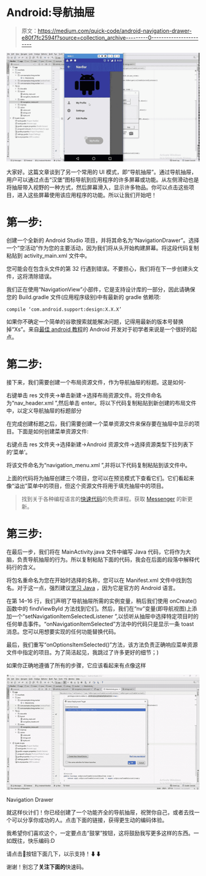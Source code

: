 # Android:导航抽屉

> 原文：<https://medium.com/quick-code/android-navigation-drawer-e80f7fc2594f?source=collection_archive---------0----------------------->

![](img/7154adf71b9d94ad0e8f4922ffff4c08.png)

大家好。这篇文章谈到了另一个常用的 UI 模式，即“导航抽屉”。通过导航抽屉，用户可以通过点击“汉堡”图标导航到应用程序的许多屏幕或功能。从左侧滑动也是将抽屉带入视野的一种方式，然后屏幕滑入，显示许多物品。你可以点击这些项目，进入这些屏幕使用该应用程序的功能。所以让我们开始吧！

# **第一步:**

创建一个全新的 Android Studio 项目，并将其命名为“NavigationDrawer”。选择一个“空活动”作为您的主要活动，因为我们将从头开始构建屏幕。将这段代码复制粘贴到 activity_main.xml 文件中。

您可能会在包含头文件的第 32 行遇到错误。不要担心，我们将在下一步创建头文件，这将清除错误。

我们正在使用“NavigationView”小部件，它是支持设计库的一部分，因此请确保您的 Build.gradle 文件(应用程序级别)中有最新的 gradle 依赖项:

```
compile ‘com.android.support:design:X.X.X’
```

如果你不确定一个简单的谷歌搜索就能解决问题，记得用最新的版本号替换掉“Xs”。来自[最佳 android 教程](https://blog.coursesity.com/best-mobile-app-design-courses/)的 Android 开发对于初学者来说是一个很好的起点。

# 第二步:

接下来，我们需要创建一个布局资源文件，作为导航抽屉的标题。这是如何-

右键单击 res 文件夹→单击新建→选择布局资源文件。将文件命名为“nav_header.xml ”,然后单击 enter。将以下代码复制粘贴到新创建的布局文件中，以定义导航抽屉的标题部分

在完成创建标题之后，我们需要创建一个菜单资源文件来保存要在抽屉中显示的项目。下面是如何创建菜单资源文件:

右键点击 res 文件夹→选择新建→Android 资源文件→选择资源类型下拉列表下的‘菜单’。

将该文件命名为“navigation_menu.xml ”,并将以下代码复制粘贴到该文件中。

上面的代码将为抽屉创建三个项目，您可以在预览模式下查看它们。它们看起来像“溢出”菜单中的项目，但这个资源文件将用于填充抽屉中的项目。

> 找到关于各种编程语言的[快速代码](http://www.quickcode.co/)的免费课程。获取 [Messenger](https://www.messenger.com/t/1493528657352302) 的新更新。

# 第三步:

在最后一步，我们将在 MainActivity.java 文件中编写 Java 代码，它将作为大脑，负责导航抽屉的行为。所以复制粘贴下面的代码，我会在后面的段落中解释代码行的含义。

将包名重命名为您在开始时选择的名称，您可以在 Manifest.xml 文件中找到包名。对于这一点，强烈建议[学习 Java](https://blog.coursesity.com/best-java-tutorials/) ，因为它是官方的 Android 语言。

在第 14–16 行，我们声明了导航抽屉所需的实例变量，稍后我们使用 onCreate()函数中的 findViewById 方法找到它们。然后，我们在“nv”变量(即导航视图)上添加一个“setNavigationItemSelectedListener ”,以侦听从抽屉中选择特定项目时的任何单击事件。“onNavigationItemSelected”方法中的代码只是显示一条 toast 消息。您可以用想要实现的任何功能替换代码。

最后，我们重写“onOptionsItemSelected()”方法，该方法负责正确响应菜单资源文件中指定的项目。为了简洁起见，我跳过了许多更好的细节；)

如果你正确地遵循了所有的步骤，它应该看起来有点像这样

![](img/064b8c8f33b6d5fb1b2e5fb1f6353546.png)

Navigation Drawer

就这样伙计们！你已经创建了一个功能齐全的导航抽屉，祝贺你自己，或者去找一个可以分享你成功的人。点击下面的链接，获得更生动的编码体验。

我希望你们喜欢这个，一定要点击“鼓掌”按钮，这将鼓励我写更多这样的东西。一如既往，快乐编码:D

请点击👏按钮下面几下，以示支持！⬇⬇

谢谢！别忘了**关注下面的**快速码。
